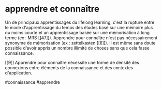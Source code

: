 # apprendre et connaître

Un de principaux apprentissages du lifelong learning, c'est la rupture entre le mode d'apprentissage du temps des études basé sur une mémoire plus ou moins courte et un apprentissage basée sur une mémorisation à long terme (ex : MRS [[47]]). Apprendre pour connaître n'est pas nécessairement synonyme de mémorisation (ex : zettelkasten [[8]]). Il est même sans doute possible d'avoir appris un nombre illimité de choses sans que cela fasse connaissance.

[[9]] Apprendre pour connaître nécessite une forme de densité des connexions entre éléments de la connaissance et des contextes d'application.

#connaissance #apprendre 